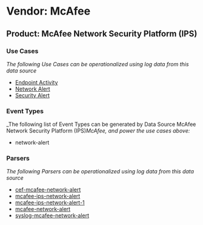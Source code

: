 Vendor: McAfee
==============
Product: McAfee Network Security Platform (IPS)
-----------------------------------------------

### Use Cases

_The following Use Cases can be operationalized using log data from this data source_

* [Endpoint Activity](../UseCases/usecase_endpoint_activity.md)
* [Network Alert](../UseCases/usecase_network_alert.md)
* [Security Alert](../UseCases/usecase_security_alert.md)


### Event Types

_The following list of Event Types can be generated by Data Source McAfee Network Security Platform (IPS)_McAfee, and power the use cases above:_

- network-alert


### Parsers

_The following Parsers can be operationalized using log data from this data source_

* [cef-mcafee-network-alert](../Parsers/parserContent_cef-mcafee-network-alert.md)
* [mcafee-ips-network-alert](../Parsers/parserContent_mcafee-ips-network-alert.md)
* [mcafee-ips-network-alert-1](../Parsers/parserContent_mcafee-ips-network-alert-1.md)
* [mcafee-network-alert](../Parsers/parserContent_mcafee-network-alert.md)
* [syslog-mcafee-network-alert](../Parsers/parserContent_syslog-mcafee-network-alert.md)
